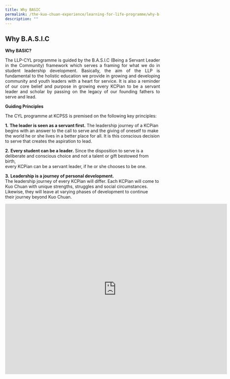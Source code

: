 ```yaml
---
title: Why BASIC
permalink: /the-kuo-chuan-experience/learning-for-life-programme/why-b-a-s-i-c/
description: ""
---
```

## Why B.A.S.I.C


**Why BASIC?**

<p align="justify">The LLP-CYL programme is guided by the B.A.S.I.C (Being a Servant Leader in the Community) framework which serves a framing for what we do in student leadership development. Basically, the aim of the LLP is fundamental to the holistic education we provide in growing and developing community and youth leaders with a heart for service. It is also a reminder of our core belief and purpose in growing every KCPian to be a servant leader and scholar by passing on the legacy of our founding fathers to serve and lead.

  

**Guiding Principles**
<P  align="justify">
The CYL programme at KCPSS is premised on the following key principles:  
  
**1.** **The leader is seen as a servant first.** The leadership journey of a KCPian begins with an answer to the call to serve and the giving of oneself to make the world he or she lives in a better place for all. It is this conscious decision to serve that creates the aspiration to lead.  
  
**2.** **Every student can be a leader.** Since the disposition to serve is a deliberate and conscious choice and not a talent or gift bestowed from birth,   
every KCPian can be a servant leader, if he or she chooses to be one. 

  
**3.** **Leadership is a journey of personal development.**   
The leadership journey of every KCPian will differ. Each KCPian will come to Kuo Chuan with unique strengths, struggles and social circumstances. Likewise, they will leave at varying phases of development to continue their journey beyond Kuo Chuan.
</p>

<iframe width="722" height="553" src="https://www.youtube.com/embed/kKxv-tQf7cQ" title="2017 Cambodia Combined UG" frameborder="0" allow="accelerometer; autoplay; clipboard-write; encrypted-media; gyroscope; picture-in-picture; web-share" allowfullscreen></iframe>